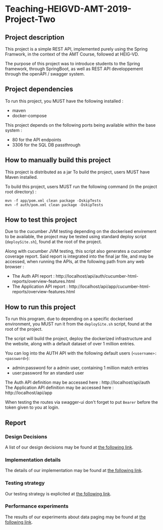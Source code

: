 # Teaching-HEIGVD-AMT-2019-Project-Two
## Project description
This project is a simple REST API, implemented purely using the Spring Framwork, in the context of the AMT Course, followed at HEIG-VD. 

The purpose of this project was to introduce students to the Spring framework, through SpringBoot, as well as REST API developpement through the openAPI / swagger system.

## Project dependencies
To run this project, you MUST have the following installed : 
- maven
- docker-compose


This project depends on the following ports being available within the base system :
- 80 for the API endpoints
- 3306 for the SQL DB passthrough 

## How to manually build this project
This project is distributed as a jar
To build the project, users MUST have Maven installed.

To build this project, users MUST run the following command (in the project root directory) :
```
mvn -f app/pom.xml clean package -DskipTests 
mvn -f auth/pom.xml clean package -DskipTests 
```

## How to test  this project
Due to the cucumber JVM testing depending on  the dockerised envirement to be available, the project may be tested using standard deploy script (`deploySite.sh`), found at the root of the project.

Along with cucumber JVM testing, this script also generates a cucumber coverage report.
Said report is integrated into the final jar file, and may be accessed, when running the APIs,  at the following path from any web browser :
 
- The Auth API report : http://localhost/api/auth/cucumber-html-reports/overview-features.html
- The Application API report : http://localhost/api/app/cucumber-html-reports/overview-features.html

## How to run this project
To run this program, due to depending on a specific dockerised environment, you MUST run it from the `deploySite.sh` script, found at the root of the project.

The script will build the project, deploy the dockerized infrastructure and the website, along with a default dataset of over 1 million entries.

You can log into  the AUTH API with the following default users (`<username>:<password>`): 

-  admin:password for a admin user, containing 1 million match entries
-  user:password for an standard user

The Auth API definition may be accessed here : http://localhost/api/auth
The Application API definition may be accessed here : http://localhost/api/app

When testing the routes via swagger-ui don't forget to put `Bearer` before the token given to you at login.

## Report

### Design Decisions

A list of our design decisions may be found at [the following link](https://github.com/capito27/Teaching-HEIGVD-AMT-2019-Project-Two/blob/master/docs/designDecisions.md).

### Implementation details

The details of our implementation may be found at [the following link](https://github.com/capito27/Teaching-HEIGVD-AMT-2019-Project-Two/blob/master/docs/Implementation.md).

### Testing strategy

Our testing strategy is explicited at [the following link](https://github.com/capito27/Teaching-HEIGVD-AMT-2019-Project-Two/blob/master/docs/TestingStrategy.md).

### Performance experiments

The results of our experiments about data paging may be found at [the following link](https://github.com/capito27/Teaching-HEIGVD-AMT-2019-Project-Two/blob/master/docs/PerformanceTest.md).

